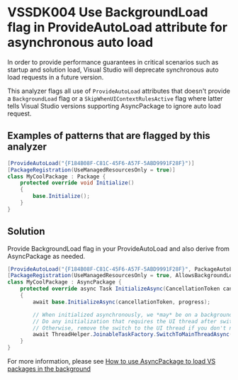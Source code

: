 # VSSDK004 Use BackgroundLoad flag in ProvideAutoLoad attribute for asynchronous auto load

In order to provide performance guarantees in critical scenarios such as startup and solution load,
Visual Studio will deprecate synchronous auto load requests in a future version.

This analyzer flags all use of `ProvideAutoLoad` attributes that doesn't provide a `BackgroundLoad` flag or
a `SkipWhenUIContextRulesActive` flag where latter tells Visual Studio versions supporting AsyncPackage to
ignore auto load request.

## Examples of patterns that are flagged by this analyzer

```csharp
[ProvideAutoLoad("{F184B08F-C81C-45F6-A57F-5ABD9991F28F}")]
[PackageRegistration(UseManagedResourcesOnly = true)]
class MyCoolPackage : Package {
    protected override void Initialize()
    {
        base.Initialize();
    }
}
```

## Solution

Provide BackgroundLoad flag in your ProvideAutoLoad and also derive from AsyncPackage as needed.

```csharp
[ProvideAutoLoad("{F184B08F-C81C-45F6-A57F-5ABD9991F28F}", PackageAutoLoadFlags.BackgroundLoad)]
[PackageRegistration(UseManagedResourcesOnly = true, AllowsBackgroundLoading = true)]
class MyCoolPackage : AsyncPackage {
    protected override async Task InitializeAsync(CancellationToken cancellationToken, IProgress<ServiceProgressData> progress)
    {
        await base.InitializeAsync(cancellationToken, progress);

        // When initialized asynchronously, we *may* be on a background thread at this point.
        // Do any initialization that requires the UI thread after switching to the UI thread.
        // Otherwise, remove the switch to the UI thread if you don't need it.
        await ThreadHelper.JoinableTaskFactory.SwitchToMainThreadAsync(cancellationToken);
    }
}
```

For more information, please see [How to use AsyncPackage to load VS packages in the background](https://docs.microsoft.com/en-us/visualstudio/extensibility/how-to-use-asyncpackage-to-load-vspackages-in-the-background)
